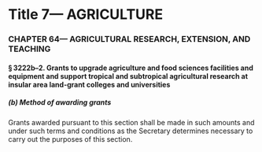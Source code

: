 
# Title 7— AGRICULTURE
### CHAPTER 64— AGRICULTURAL RESEARCH, EXTENSION, AND TEACHING
#### § 3222b–2. Grants to upgrade agriculture and food sciences facilities and equipment and support tropical and subtropical agricultural research at insular area land-grant colleges and universities
##### (b) Method of awarding grants

Grants awarded pursuant to this section shall be made in such amounts and under such terms and conditions as the Secretary determines necessary to carry out the purposes of this section.
